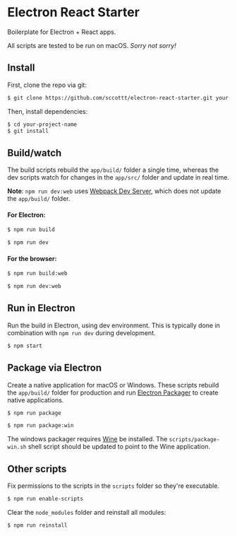 # Electron React Starter
Boilerplate for Electron + React apps.

All scripts are tested to be run on macOS. *Sorry not sorry!*


## Install

First, clone the repo via git:

```bash
$ git clone https://github.com/sccottt/electron-react-starter.git your-project-name
```

Then, install dependencies:

```bash
$ cd your-project-name
$ git install
```


## Build/watch

The build scripts rebuild the `app/build/` folder a single time, whereas the dev scripts watch for changes in the `app/src/` folder and update in real time.

**Note**: `npm run dev:web` uses [Webpack Dev Server](https://webpack.js.org/configuration/dev-server/), which does not update the `app/build/` folder.


#### For Electron:

```bash
$ npm run build
```

```bash
$ npm run dev
```

#### For the browser:

```bash
$ npm run build:web
```

```bash
$ npm run dev:web
```

## Run in Electron

Run the build in Electron, using dev environment. This is typically done in combination with `npm run dev` during development.

```bash
$ npm start
```

## Package via Electron

Create a native application for macOS or Windows. These scripts rebuild the `app/build/` folder for production and run [Electron Packager](https://github.com/electron-userland/electron-packager) to create native applications.

```bash
$ npm run package
```

```bash
$ npm run package:win
```

The windows packager requires [Wine](https://www.winehq.org) be installed. The `scripts/package-win.sh` shell script should be updated to point to the Wine application.


## Other scripts

Fix permissions to the scripts in the `scripts` folder so they're executable.

```bash
$ npm run enable-scripts
```

Clear the `node_modules` folder and reinstall all modules:

```bash
$ npm run reinstall
```
